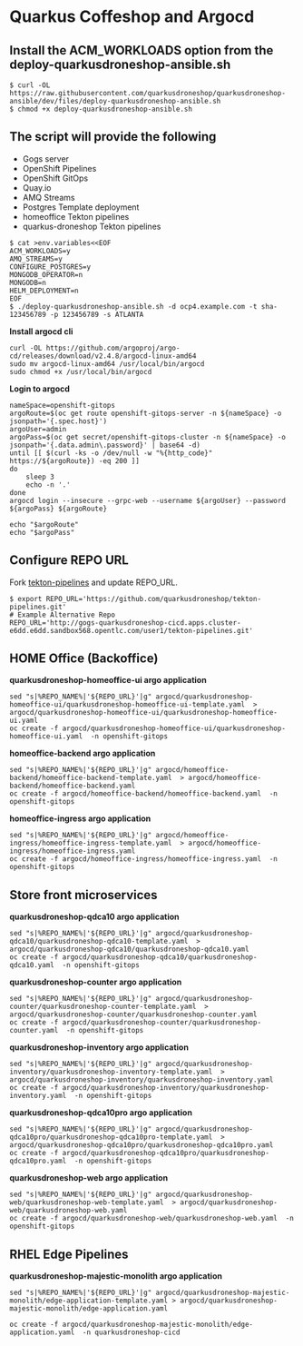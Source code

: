 # Quarkus Coffeshop and Argocd

## Install the ACM_WORKLOADS option from the deploy-quarkusdroneshop-ansible.sh

```
$ curl -OL https://raw.githubusercontent.com/quarkusdroneshop/quarkusdroneshop-ansible/dev/files/deploy-quarkusdroneshop-ansible.sh
$ chmod +x deploy-quarkusdroneshop-ansible.sh
```
## The script will provide the following
* Gogs server
* OpenShift Pipelines
* OpenShift GitOps
* Quay.io
* AMQ Streams
* Postgres Template deployment
* homeoffice Tekton pipelines
* quarkus-droneshop Tekton pipelines
```
$ cat >env.variables<<EOF
ACM_WORKLOADS=y
AMQ_STREAMS=y
CONFIGURE_POSTGRES=y
MONGODB_OPERATOR=n
MONGODB=n
HELM_DEPLOYMENT=n
EOF
$ ./deploy-quarkusdroneshop-ansible.sh -d ocp4.example.com -t sha-123456789 -p 123456789 -s ATLANTA
```

**Install argocd cli**
```
curl -OL https://github.com/argoproj/argo-cd/releases/download/v2.4.8/argocd-linux-amd64 
sudo mv argocd-linux-amd64 /usr/local/bin/argocd
sudo chmod +x /usr/local/bin/argocd
```

**Login to argocd**
```
nameSpace=openshift-gitops
argoRoute=$(oc get route openshift-gitops-server -n ${nameSpace} -o jsonpath='{.spec.host}')
argoUser=admin
argoPass=$(oc get secret/openshift-gitops-cluster -n ${nameSpace} -o jsonpath='{.data.admin\.password}' | base64 -d)
until [[ $(curl -ks -o /dev/null -w "%{http_code}"  https://${argoRoute}) -eq 200 ]]
do
    sleep 3
    echo -n '.'
done
argocd login --insecure --grpc-web --username ${argoUser} --password ${argoPass} ${argoRoute}

echo "$argoRoute"
echo "$argoPass"
```



## Configure REPO URL
Fork [tekton-pipelines](https://github.com/quarkusdroneshop/tekton-pipelines.git) and update REPO_URL.
```
$ export REPO_URL='https://github.com/quarkusdroneshop/tekton-pipelines.git'
# Example Alternative Repo
REPO_URL='http://gogs-quarkusdroneshop-cicd.apps.cluster-e6dd.e6dd.sandbox568.opentlc.com/user1/tekton-pipelines.git'
```

## HOME Office (Backoffice)
**quarkusdroneshop-homeoffice-ui argo application**  
```
sed "s|%REPO_NAME%|'${REPO_URL}'|g" argocd/quarkusdroneshop-homeoffice-ui/quarkusdroneshop-homeoffice-ui-template.yaml  > argocd/quarkusdroneshop-homeoffice-ui/quarkusdroneshop-homeoffice-ui.yaml
oc create -f argocd/quarkusdroneshop-homeoffice-ui/quarkusdroneshop-homeoffice-ui.yaml  -n openshift-gitops
```

**homeoffice-backend argo application**  
```
sed "s|%REPO_NAME%|'${REPO_URL}'|g" argocd/homeoffice-backend/homeoffice-backend-template.yaml  > argocd/homeoffice-backend/homeoffice-backend.yaml
oc create -f argocd/homeoffice-backend/homeoffice-backend.yaml  -n openshift-gitops
```

**homeoffice-ingress argo application**  
```
sed "s|%REPO_NAME%|'${REPO_URL}'|g" argocd/homeoffice-ingress/homeoffice-ingress-template.yaml  > argocd/homeoffice-ingress/homeoffice-ingress.yaml
oc create -f argocd/homeoffice-ingress/homeoffice-ingress.yaml  -n openshift-gitops
```

## Store front microservices  

**quarkusdroneshop-qdca10 argo application**  
```
sed "s|%REPO_NAME%|'${REPO_URL}'|g" argocd/quarkusdroneshop-qdca10/quarkusdroneshop-qdca10-template.yaml  > argocd/quarkusdroneshop-qdca10/quarkusdroneshop-qdca10.yaml
oc create -f argocd/quarkusdroneshop-qdca10/quarkusdroneshop-qdca10.yaml  -n openshift-gitops
```

**quarkusdroneshop-counter argo application**  
```
sed "s|%REPO_NAME%|'${REPO_URL}'|g" argocd/quarkusdroneshop-counter/quarkusdroneshop-counter-template.yaml  > argocd/quarkusdroneshop-counter/quarkusdroneshop-counter.yaml
oc create -f argocd/quarkusdroneshop-counter/quarkusdroneshop-counter.yaml  -n openshift-gitops
```

**quarkusdroneshop-inventory argo application**  
```
sed "s|%REPO_NAME%|'${REPO_URL}'|g" argocd/quarkusdroneshop-inventory/quarkusdroneshop-inventory-template.yaml  > argocd/quarkusdroneshop-inventory/quarkusdroneshop-inventory.yaml
oc create -f argocd/quarkusdroneshop-inventory/quarkusdroneshop-inventory.yaml  -n openshift-gitops
```


**quarkusdroneshop-qdca10pro argo application**  
```
sed "s|%REPO_NAME%|'${REPO_URL}'|g" argocd/quarkusdroneshop-qdca10pro/quarkusdroneshop-qdca10pro-template.yaml  > argocd/quarkusdroneshop-qdca10pro/quarkusdroneshop-qdca10pro.yaml
oc create -f argocd/quarkusdroneshop-qdca10pro/quarkusdroneshop-qdca10pro.yaml  -n openshift-gitops
```

**quarkusdroneshop-web argo application**   
```
sed "s|%REPO_NAME%|'${REPO_URL}'|g" argocd/quarkusdroneshop-web/quarkusdroneshop-web-template.yaml  > argocd/quarkusdroneshop-web/quarkusdroneshop-web.yaml
oc create -f argocd/quarkusdroneshop-web/quarkusdroneshop-web.yaml  -n openshift-gitops
```

## RHEL Edge Pipelines
**quarkusdroneshop-majestic-monolith argo application**   
```
sed "s|%REPO_NAME%|'${REPO_URL}'|g" argocd/quarkusdroneshop-majestic-monolith/edge-application-template.yaml > argocd/quarkusdroneshop-majestic-monolith/edge-application.yaml

oc create -f argocd/quarkusdroneshop-majestic-monolith/edge-application.yaml  -n quarkusdroneshop-cicd
```


